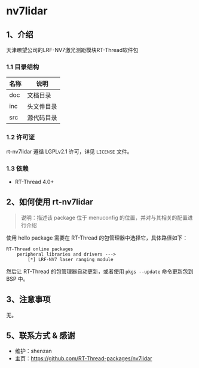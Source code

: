 # nv7lidar
## 1、介绍

天津瞭望公司的LRF-NV7激光测距模块RT-Thread软件包

### 1.1 目录结构

| 名称 | 说明 |
| ---- | ---- |
| doc  | 文档目录 |
| inc  | 头文件目录 |
| src  | 源代码目录 |

### 1.2 许可证

rt-nv7lidar 遵循 LGPLv2.1 许可，详见 `LICENSE` 文件。

### 1.3 依赖

- RT-Thread 4.0+

## 2、如何使用 rt-nv7lidar

> 说明：描述该 package 位于 menuconfig 的位置，并对与其相关的配置进行介绍

使用 hello package 需要在 RT-Thread 的包管理器中选择它，具体路径如下：

```
RT-Thread online packages
    peripheral libraries and drivers --->
        [*] LRF-NV7 laser ranging module
```

然后让 RT-Thread 的包管理器自动更新，或者使用 `pkgs --update` 命令更新包到 BSP 中。

## 3、注意事项

无。

## 5、联系方式 & 感谢

* 维护：shenzan
* 主页：https://github.com/RT-Thread-packages/nv7lidar
